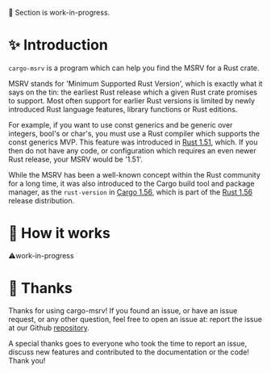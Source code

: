 🚧 Section is work-in-progress.

# ✨ Introduction

`cargo-msrv` is a program which can help you find the MSRV for a Rust crate.

MSRV stands for 'Minimum Supported Rust Version', which is exactly what it says on the tin: the earliest
Rust release which a given Rust crate promises to support. Most often support for earlier Rust versions is
limited by newly introduced Rust language features, library functions or Rust editions.

For example, if you want to use const generics and be generic over integers, bool's or char's, you must use a Rust
compiler which supports the const generics MVP. This feature was introduced in [Rust 1.51](https://blog.rust-lang.org/2021/03/25/Rust-1.51.0.html#const-generics-mvp),
which. If you then do not have any code, or configuration which requires an even newer Rust release, your MSRV would
be '1.51'.

While the MSRV has been a well-known concept within the Rust community for a long time, it was also introduced to the
Cargo build tool and package manager, as the `rust-version` in [Cargo 1.56](https://github.com/rust-lang/cargo/blob/master/CHANGELOG.md#cargo-156-2021-10-21),
which is part of the [Rust 1.56](https://blog.rust-lang.org/2021/10/21/Rust-1.56.0.html#cargo-rust-version) release
distribution.

# 🔬 How it works

⚠️work-in-progress

# 🥰 Thanks

Thanks for using cargo-msrv! If you found an issue, or have an issue request, or any other question, feel free to open
an issue at: report the issue at our Github [repository](https://github.com/foresterre/cargo-msrv/issues).

A special thanks goes to everyone who took the time to report an issue, discuss new features and contributed to the
documentation or the code! Thank you!
